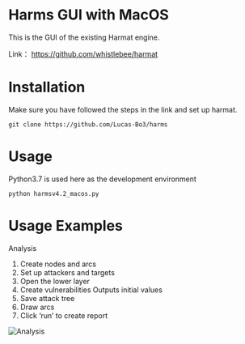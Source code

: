 # Harms GUI with MacOS 
This is the GUI of the existing Harmat engine.

Link： https://github.com/whistlebee/harmat

# Installation

Make sure you have followed the steps in the link and set up harmat.

```
git clone https://github.com/Lucas-Bo3/harms
```

# Usage

Python3.7 is used here as the development environment

```
python harmsv4.2_macos.py
```

# Usage Examples

Analysis

1. Create nodes and arcs
2. Set up attackers and targets
3. Open the lower layer
4. Create vulnerabilities Outputs initial values
5. Save attack tree
6. Draw arcs
7. Click ‘run’ to create report

![Analysis](.finalimg.jpg)
